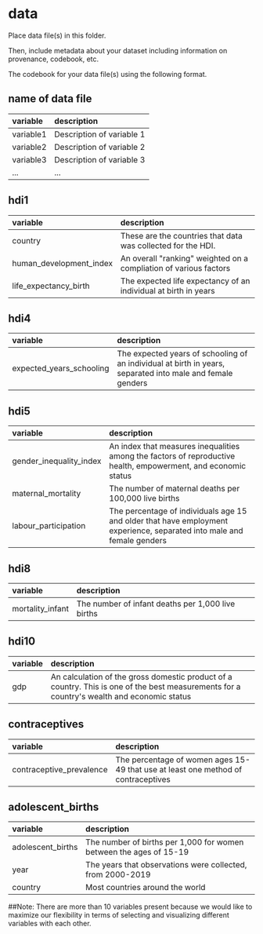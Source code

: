 # data

Place data file(s) in this folder.

Then, include metadata about your dataset including information on provenance, codebook, etc.

The codebook for your data file(s) using the following format.

## name of data file

|variable         |description |
|:----------------|:-----------|
|variable1        | Description of variable 1 |
|variable2        | Description of variable 2 |
|variable3        | Description of variable 3 |
|...              | ... |


## hdi1

|variable         |description |
|:----------------|:-----------|
|country        | These are the countries that data was collected for the HDI.  |
|human_development_index        | An overall "ranking" weighted on a compliation of various factors |
|life_expectancy_birth        | The expected life expectancy of an individual at birth in years  |


## hdi4

|variable         |description |
|:----------------|:-----------|
|expected_years_schooling       | The expected years of schooling of an individual at birth in years, separated into male and female genders  |


## hdi5

|variable         |description |
|:----------------|:-----------|
|gender_inequality_index        | An index that measures inequalities among the factors of reproductive health, empowerment, and economic status |
|maternal_mortality        | The number of maternal deaths per 100,000 live births |
|labour_participation        | The percentage of individuals age 15 and older that have employment experience, separated into male and female genders  |

## hdi8

|variable         |description |
|:----------------|:-----------|
|mortality_infant        | The number of infant deaths per 1,000 live births |

## hdi10

|variable         |description |
|:----------------|:-----------|
|gdp        | An calculation of the gross domestic product of a country. This is one of the best measurements for a country's wealth and economic status  |

## contraceptives

|variable         |description |
|:----------------|:-----------|
|contraceptive_prevalence    | The percentage of women ages 15-49 that use at least one method of contraceptives  |

## adolescent_births

|variable         |description |
|:----------------|:-----------|
|adolescent_births        | The number of births per 1,000 for women between the ages of 15-19 |
|year        | The years that observations were collected, from 2000-2019 |
|country        | Most countries around the world |

##Note: There are more than 10 variables present because we would like to maximize our flexibility in terms of selecting and visualizing different variables with each other.


